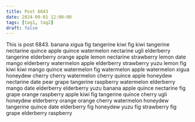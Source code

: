 ```yaml
---
title: Post 6843
date: 2024-09-01 12:00:00
tags: [tag1, tag2]
draft: false
---
```

This is post 6843.
banana
xigua
fig
tangerine
kiwi
fig
kiwi
tangerine
nectarine
quince
apple
quince
watermelon
nectarine
ugli
elderberry
tangerine
elderberry
orange
apple
lemon
nectarine
strawberry
lemon
date
mango
elderberry
watermelon
apple
elderberry
strawberry
yuzu
lemon
fig
kiwi
kiwi
mango
quince
watermelon
fig
watermelon
apple
watermelon
xigua
honeydew
cherry
cherry
watermelon
cherry
quince
apple
honeydew
nectarine
date
pear
grape
tangerine
raspberry
watermelon
elderberry
mango
date
elderberry
elderberry
yuzu
banana
apple
quince
nectarine
fig
grape
orange
raspberry
apple
kiwi
fig
tangerine
quince
cherry
ugli
honeydew
elderberry
orange
orange
cherry
watermelon
honeydew
tangerine
quince
date
elderberry
fig
honeydew
yuzu
fig
strawberry
fig
grape
elderberry
raspberry
